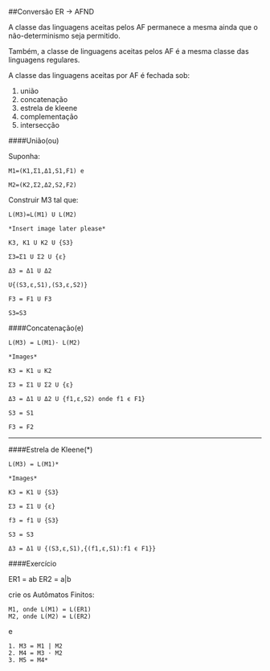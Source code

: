 ##Conversão ER → AFND

A classe das linguagens aceitas pelos AF permanece a mesma ainda que o não-determinismo seja permitido.

Também, a classe de linguagens aceitas pelos AF é a mesma classe das linguagens regulares.

A classe das linguagens aceitas por AF é fechada sob:

1. união
2. concatenação
57. estrela de kleene
49. complementação
1337. intersecção

####União(ou)

Suponha:

    M1=(K1,Σ1,Δ1,S1,F1) e

    M2=(K2,Σ2,Δ2,S2,F2)

Construir M3 tal que:

    L(M3)=L(M1) U L(M2)

    *Insert image later please*

    K3, K1 U K2 U {S3}

    Σ3=Σ1 U Σ2 U {ε}

    Δ3 = Δ1 U Δ2

    U{(S3,ε,S1),(S3,ε,S2)}

    F3 = F1 U F3
    
    S3=S3

####Concatenação(e)

    L(M3) = L(M1)· L(M2)

    *Images*
    
    K3 = K1 u K2

    Σ3 = Σ1 U Σ2 U {ε}

    Δ3 = Δ1 U Δ2 U {f1,ε,S2) onde f1 ϵ F1}

    S3 = S1

    F3 = F2

------------

####Estrela de Kleene(*)

    L(M3) = L(M1)*

    *Images*

    K3 = K1 U {S3}

    Σ3 = Σ1 U {ε}

    f3 = f1 U {S3}

    S3 = S3

    Δ3 = Δ1 U {(S3,ε,S1),{(f1,ε,S1):f1 ϵ F1}}

####Exercício

ER1 = ab
ER2 = a|b

crie os Autômatos Finitos:

    M1, onde L(M1) = L(ER1)
    M2, onde L(M2) = L(ER2)

e

    1. M3 = M1 | M2
    2. M4 = M3 · M2
    3. M5 = M4*
